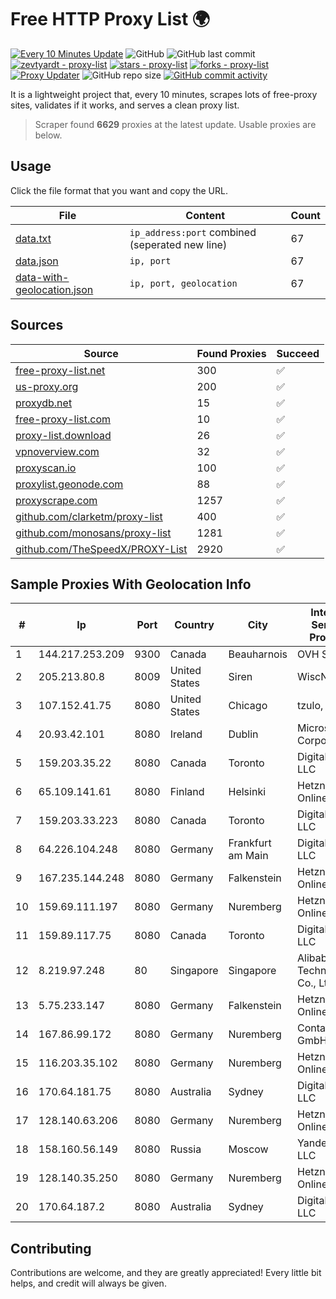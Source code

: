 
# Free HTTP Proxy List 🌍

[![Every 10 Minutes Update](https://github.com/mertguvencli/http-proxy-list/actions/workflows/main.yml/badge.svg?branch=main)](https://github.com/mertguvencli/http-proxy-list/actions/workflows/main.yml)
![GitHub](https://img.shields.io/github/license/mertguvencli/http-proxy-list)
![GitHub last commit](https://img.shields.io/github/last-commit/mertguvencli/http-proxy-list)
[![zevtyardt - proxy-list](https://img.shields.io/static/v1?label=zevtyardt&message=proxy-list&color=blue&logo=github)](https://github.com/zevtyardt/proxy-list "Go to GitHub repo")
[![stars - proxy-list](https://img.shields.io/github/stars/zevtyardt/proxy-list?style=social)](https://github.com/zevtyardt/proxy-list)
[![forks - proxy-list](https://img.shields.io/github/forks/zevtyardt/proxy-list?style=social)](https://github.com/zevtyardt/proxy-list)
[![Proxy Updater](https://github.com/zevtyardt/proxy-list/workflows/Proxy%20Updater/badge.svg)](https://github.com/zevtyardt/proxy-list/actions?query=workflow:"Proxy+Updater")
![GitHub repo size](https://img.shields.io/github/repo-size/zevtyardt/proxy-list)
[![GitHub commit activity](https://img.shields.io/github/commit-activity/m/zevtyardt/proxy-list?logo=commits)](https://github.com/zevtyardt/proxy-list/commits/main)

It is a lightweight project that, every 10 minutes, scrapes lots of free-proxy sites, validates if it works, and serves a clean proxy list.

> Scraper found **6629** proxies at the latest update. Usable proxies are below.

## Usage

Click the file format that you want and copy the URL.

|File|Content|Count|
|----|-------|-----|
|[data.txt](https://raw.githubusercontent.com/mertguvencli/http-proxy-list/main/proxy-list/data.txt)|`ip_address:port` combined (seperated new line)|67|
|[data.json](https://raw.githubusercontent.com/mertguvencli/http-proxy-list/main/proxy-list/data.json)|`ip, port`|67|
|[data-with-geolocation.json](https://raw.githubusercontent.com/mertguvencli/http-proxy-list/main/proxy-list/data-with-geolocation.json)|`ip, port, geolocation`|67|

## Sources

|Source|Found Proxies|Succeed|
|------|-------------|-------|
|[free-proxy-list.net](https://free-proxy-list.net)|300|✅|
|[us-proxy.org](https://www.us-proxy.org)|200|✅|
|[proxydb.net](http://proxydb.net)|15|✅|
|[free-proxy-list.com](https://free-proxy-list.com/?page=&port=&type%5B%5D=http&type%5B%5D=https&up_time=0&search=Search)|10|✅|
|[proxy-list.download](https://www.proxy-list.download/HTTP)|26|✅|
|[vpnoverview.com](https://vpnoverview.com/privacy/anonymous-browsing/free-proxy-servers)|32|✅|
|[proxyscan.io](https://www.proxyscan.io)|100|✅|
|[proxylist.geonode.com](https://proxylist.geonode.com/api/proxy-list?limit=300&page=1&sort_by=lastChecked&sort_type=desc&protocols=http,https)|88|✅|
|[proxyscrape.com](https://api.proxyscrape.com/v2/?request=displayproxies&protocol=http&timeout=10000&country=all&ssl=all&anonymity=all)|1257|✅|
|[github.com/clarketm/proxy-list](https://raw.githubusercontent.com/clarketm/proxy-list/master/proxy-list-raw.txt)|400|✅|
|[github.com/monosans/proxy-list](https://raw.githubusercontent.com/monosans/proxy-list/main/proxies/http.txt)|1281|✅|
|[github.com/TheSpeedX/PROXY-List](https://raw.githubusercontent.com/TheSpeedX/PROXY-List/master/http.txt)|2920|✅|


## Sample Proxies With Geolocation Info

|#|Ip|Port|Country|City|Internet Service Provider|
|-|--|----|-------|----|-------------------------|
|1|144.217.253.209|9300|Canada|Beauharnois|OVH SAS|
|2|205.213.80.8|8009|United States|Siren|WiscNet|
|3|107.152.41.75|8080|United States|Chicago|tzulo, inc.|
|4|20.93.42.101|8080|Ireland|Dublin|Microsoft Corporation|
|5|159.203.35.22|8080|Canada|Toronto|DigitalOcean, LLC|
|6|65.109.141.61|8080|Finland|Helsinki|Hetzner Online GmbH|
|7|159.203.33.223|8080|Canada|Toronto|DigitalOcean, LLC|
|8|64.226.104.248|8080|Germany|Frankfurt am Main|DigitalOcean, LLC|
|9|167.235.144.248|8080|Germany|Falkenstein|Hetzner Online GmbH|
|10|159.69.111.197|8080|Germany|Nuremberg|Hetzner Online GmbH|
|11|159.89.117.75|8080|Canada|Toronto|DigitalOcean, LLC|
|12|8.219.97.248|80|Singapore|Singapore|Alibaba (US) Technology Co., Ltd.|
|13|5.75.233.147|8080|Germany|Falkenstein|Hetzner Online GmbH|
|14|167.86.99.172|8080|Germany|Nuremberg|Contabo GmbH|
|15|116.203.35.102|8080|Germany|Nuremberg|Hetzner Online GmbH|
|16|170.64.181.75|8080|Australia|Sydney|DigitalOcean, LLC|
|17|128.140.63.206|8080|Germany|Nuremberg|Hetzner Online GmbH|
|18|158.160.56.149|8080|Russia|Moscow|Yandex.Cloud LLC|
|19|128.140.35.250|8080|Germany|Nuremberg|Hetzner Online GmbH|
|20|170.64.187.2|8080|Australia|Sydney|DigitalOcean, LLC|



## Contributing

Contributions are welcome, and they are greatly appreciated! Every
little bit helps, and credit will always be given.

